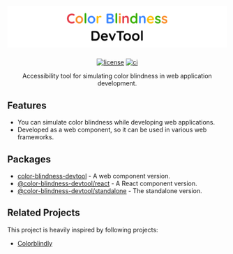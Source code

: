 <h1 align="center"><img src="header.png" alt="Color Blindness DevTool"></h1>

<p align="center">
  <a href="https://github.com/neoki07/color-blindness-devtool/blob/main/LICENSE"><img src="https://img.shields.io/github/license/neoki07/color-blindness-devtool" alt="license"></a>
  <a href="https://github.com/neoki07/color-blindness-devtool/actions/workflows/ci.yml"><img src="https://github.com/neoki07/color-blindness-devtool/actions/workflows/ci.yml/badge.svg" alt="ci"></a>
</p>

<div align="center">
Accessibility tool for simulating color blindness in web application development.
</div>

## Features

- You can simulate color blindness while developing web applications.
- Developed as a web component, so it can be used in various web frameworks.

## Packages

- [color-blindness-devtool](./packages/wc/README.md) - A web component version.
- [@color-blindness-devtool/react](./packages/react/README.md) - A React component version.
- [@color-blindness-devtool/standalone](./packages/standalone/README.md) - The standalone version.

## Related Projects

This project is heavily inspired by following projects:

- [Colorblindly](https://github.com/oftheheadland/Colorblindly)
